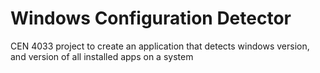 # Windows Configuration Detector
 CEN 4033 project to create an application that detects windows version, and version of all installed apps on a system
